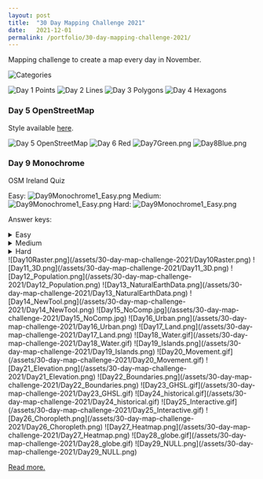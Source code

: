 ```yaml
---
layout: post
title:  "30 Day Mapping Challenge 2021"
date:   2021-12-01
permalink: /portfolio/30-day-mapping-challenge-2021/
---
```


Mapping challenge to create a map every day in November.

![Categories](/assets/30-day-map-challenge-2021/announcement.PNG)

![Day 1 Points](/assets/30-day-map-challenge-2021/Day1Points.png)
![Day 2 Lines](/assets/30-day-map-challenge-2021/Day2Lines.png)
![Day 3 Polygons](/assets/30-day-map-challenge-2021/Day3Polygons.png)
![Day 4 Hexagons](/assets/30-day-map-challenge-2021/Day4Hexagons.png)

### Day 5 OpenStreetMap

Style available [here](https://github.com/HeikkiVesanto/QGIS_OSM_Styles).

![Day 5 OpenStreetMap](/assets/30-day-map-challenge-2021/Day5OpenStreetMap.png)
![Day 6 Red](/assets/30-day-map-challenge-2021/Day6Red.png)
![Day7Green.png](/assets/30-day-map-challenge-2021/Day7Green.png)
![Day8Blue.png](/assets/30-day-map-challenge-2021/Day8Blue.png)
### Day 9 Monochrome

OSM Ireland Quiz

Easy:
![Day9Monochrome1_Easy.png](/assets/30-day-map-challenge-2021/Day9Monochrome1_Easy.png)
Medium:
![Day9Monochrome1_Easy.png](/assets/30-day-map-challenge-2021/Day9Monochrome1_Medium.png)
Hard:
![Day9Monochrome1_Easy.png](/assets/30-day-map-challenge-2021/Day9Monochrome1_Hard.png)

Answer keys:
<details> 
  <summary>Easy</summary>
A - Galway
B - Maynooth
C - Belfast
D - Derry/Londonderry
E - Dublin
F - Kilkenny
G - Cork
H - Limerick
I - Wexford
</details>
<details> 
  <summary>Medium</summary>
A - Waterford
B - Cobh
C - Westport
D - Letterkenny
E - Tralee
F - Newry
G - Downpatrick
H - Portlaoise
I - Sligo
</details>
<details> 
  <summary>Hard</summary>
A - Armagh
B - Drogheda
C - Tallagh
D - Killarney
E - Cashel
F - Celbridge
G - Carlow
H - Nenagh
I - Howth
</details>
![Day10Raster.png](/assets/30-day-map-challenge-2021/Day10Raster.png)
![Day11_3D.png](/assets/30-day-map-challenge-2021/Day11_3D.png)
![Day12_Population.png](/assets/30-day-map-challenge-2021/Day12_Population.png)
![Day13_NaturalEarthData.png](/assets/30-day-map-challenge-2021/Day13_NaturalEarthData.png)
![Day14_NewTool.png](/assets/30-day-map-challenge-2021/Day14_NewTool.png)
![Day15_NoComp.jpg](/assets/30-day-map-challenge-2021/Day15_NoComp.jpg)
![Day16_Urban.png](/assets/30-day-map-challenge-2021/Day16_Urban.png)
![Day17_Land.png](/assets/30-day-map-challenge-2021/Day17_Land.png)
![Day18_Water.gif](/assets/30-day-map-challenge-2021/Day18_Water.gif)
![Day19_Islands.png](/assets/30-day-map-challenge-2021/Day19_Islands.png)
![Day20_Movement.gif](/assets/30-day-map-challenge-2021/Day20_Movement.gif)
![Day21_Elevation.png](/assets/30-day-map-challenge-2021/Day21_Elevation.png)
![Day22_Boundaries.png](/assets/30-day-map-challenge-2021/Day22_Boundaries.png)
![Day23_GHSL.gif](/assets/30-day-map-challenge-2021/Day23_GHSL.gif)
![Day24_historical.gif](/assets/30-day-map-challenge-2021/Day24_historical.gif)
![Day25_Interactive.gif](/assets/30-day-map-challenge-2021/Day25_Interactive.gif)
![Day26_Choropleth.png](/assets/30-day-map-challenge-2021/Day26_Choropleth.png)
![Day27_Heatmap.png](/assets/30-day-map-challenge-2021/Day27_Heatmap.png)
![Day28_globe.gif](/assets/30-day-map-challenge-2021/Day28_globe.gif)
![Day29_NULL.png](/assets/30-day-map-challenge-2021/Day29_NULL.png)

[Read more.](https://gisforthought.com/2021/11/30/30-day-map-challenge-2021)